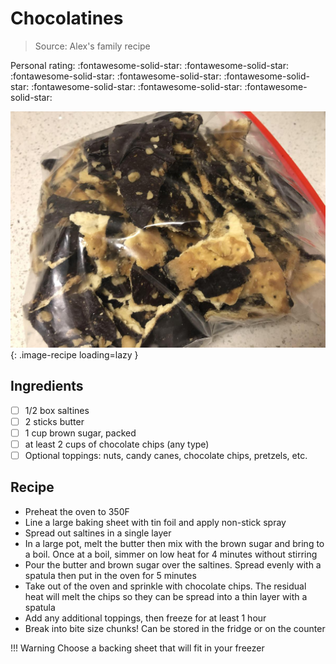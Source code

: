 <!-- Do not modify sections with "AUTO-*". They are updated by make.py -->

# Chocolatines

> Source: Alex's family recipe

<!-- rating=5; (User can specify rating on scale of 1-5) -->
<!-- AUTO-UserRating -->
Personal rating: :fontawesome-solid-star: :fontawesome-solid-star: :fontawesome-solid-star: :fontawesome-solid-star: :fontawesome-solid-star: :fontawesome-solid-star: :fontawesome-solid-star: :fontawesome-solid-star:
<!-- /AUTO-UserRating -->

<!-- name_image=chocolatines.jpeg; (User can specify image name) -->
<!-- AUTO-Image -->
![chocolatines.jpeg](./chocolatines.jpeg){: .image-recipe loading=lazy }
<!-- /AUTO-Image -->

## Ingredients

* [ ] 1/2 box saltines
* [ ] 2 sticks butter
* [ ] 1 cup brown sugar, packed
* [ ] at least 2 cups of chocolate chips (any type)
* [ ] Optional toppings: nuts, candy canes, chocolate chips, pretzels, etc.

## Recipe

* Preheat the oven to 350F
* Line a large baking sheet with tin foil and apply non-stick spray
* Spread out saltines in a single layer
* In a large pot, melt the butter then mix with the brown sugar and bring to a boil. Once at a boil, simmer on low heat for 4 minutes without stirring
* Pour the butter and brown sugar over the saltines. Spread evenly with a spatula then put in the oven for 5 minutes
* Take out of the oven and sprinkle with chocolate chips. The residual heat will melt the chips so they can be spread into a thin layer with a spatula
* Add any additional toppings, then freeze for at least 1 hour
* Break into bite size chunks! Can be stored in the fridge or on the counter

!!! Warning
    Choose a backing sheet that will fit in your freezer
